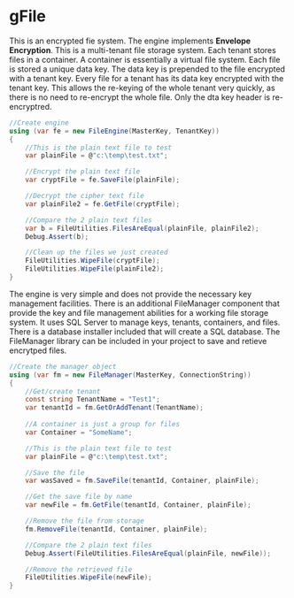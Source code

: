 # gFile
This is an  encrypted fie system. The engine implements **Envelope Encryption**. This is a multi-tenant file storage system. Each tenant stores files in a container. A container is essentially a virtual file system. Each file is stored a unique data key. The data key is prepended to the file encrypted with a tenant key. Every file for a tenant has its data key encrypted with the tenant key. This allows the re-keying of the whole tenant very quickly, as there is no need to re-encrypt the whole file. Only the dta key header is re-encryptred.

```csharp
//Create engine
using (var fe = new FileEngine(MasterKey, TenantKey))
{
    //This is the plain text file to test
    var plainFile = @"c:\temp\test.txt";

    //Encrypt the plain text file
    var cryptFile = fe.SaveFile(plainFile);

    //Decrypt the cipher text file
    var plainFile2 = fe.GetFile(cryptFile);

    //Compare the 2 plain text files
    var b = FileUtilities.FilesAreEqual(plainFile, plainFile2);
    Debug.Assert(b);

    //Clean up the files we just created
    FileUtilities.WipeFile(cryptFile);
    FileUtilities.WipeFile(plainFile2);
}
```

The engine is very simple and does not provide the necessary key management facilities. There is an additional FileManager component that provide the key and file management abilities for a working file storage system. It uses SQL Server to manage keys, tenants, containers, and files. There is a database installer included that will create a SQL database. The FileManager library can be included in your project to save and retieve encrytped files.

```csharp
//Create the manager object
using (var fm = new FileManager(MasterKey, ConnectionString))
{
    //Get/create tenant
    const string TenantName = "Test1";
    var tenantId = fm.GetOrAddTenant(TenantName);
    
    //A container is just a group for files
    var Container = "SomeName";

    //This is the plain text file to test
    var plainFile = @"c:\temp\test.txt";

    //Save the file
    var wasSaved = fm.SaveFile(tenantId, Container, plainFile);

    //Get the save file by name
    var newFile = fm.GetFile(tenantId, Container, plainFile);

    //Remove the file from storage
    fm.RemoveFile(tenantId, Container, plainFile);

    //Compare the 2 plain text files
    Debug.Assert(FileUtilities.FilesAreEqual(plainFile, newFile));

    //Remove the retrieved file
    FileUtilities.WipeFile(newFile);
}
````
